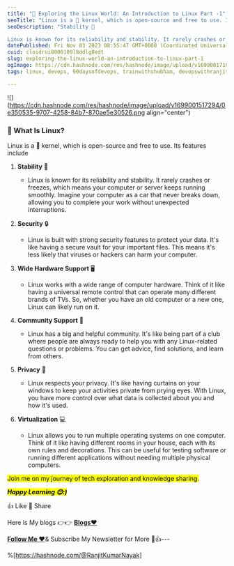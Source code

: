 ```yaml
---
title: "🐧 Exploring the Linux World: An Introduction to Linux Part -1"
seoTitle: "Linux is a 🐧 kernel, which is open-source and free to use. Its featur"
seoDescription: "Stability 🚀

Linux is known for its reliability and stability. It rarely crashes or freezes, which means your computer or server keeps running smoothly. Im"
datePublished: Fri Nov 03 2023 08:55:47 GMT+0000 (Coordinated Universal Time)
cuid: cloidrui8000109l8ddlg8edt
slug: exploring-the-linux-world-an-introduction-to-linux-part-1
ogImage: https://cdn.hashnode.com/res/hashnode/image/upload/v1699001719932/f7a94367-cd26-430f-8f04-dbe5b45f7277.jpeg
tags: linux, devops, 90daysofdevops, trainwithshubham, devopswithranjit

---
```


![](https://cdn.hashnode.com/res/hashnode/image/upload/v1699001517294/0e350535-9707-4258-84b7-870ae5e30526.png align="center")

### 🐧 What Is Linux?

Linux is a 🐧 kernel, which is open-source and free to use. Its features include

1. **Stability** 🚀
    
    * Linux is known for its reliability and stability. It rarely crashes or freezes, which means your computer or server keeps running smoothly. Imagine your computer as a car that never breaks down, allowing you to complete your work without unexpected interruptions.
        
2. **Security** 🔒
    
    * Linux is built with strong security features to protect your data. It's like having a secure vault for your important files. This means it's less likely that viruses or hackers can harm your computer.
        
3. **Wide Hardware Support** 🖥️
    
    * Linux works with a wide range of computer hardware. Think of it like having a universal remote control that can operate many different brands of TVs. So, whether you have an old computer or a new one, Linux can likely run on it.
        
4. **Community Support** 👥
    
    * Linux has a big and helpful community. It's like being part of a club where people are always ready to help you with any Linux-related questions or problems. You can get advice, find solutions, and learn from others.
        
5. **Privacy** 🔐
    
    * Linux respects your privacy. It's like having curtains on your windows to keep your activities private from prying eyes. With Linux, you have more control over what data is collected about you and how it's used.
        
6. **Virtualization** 💻
    
    * Linux allows you to run multiple operating systems on one computer. Think of it like having different rooms in your house, each with its own rules and decorations. This can be useful for testing software or running different applications without needing multiple physical computers.
        

<mark>Join me on my journey of tech exploration and knowledge sharing.</mark>

***<mark>Happy Learning 😊:)</mark>***

👍 Like 🔄 Share

Here is My blogs 👉👉 [**Blogs❤**](https://ranjitkumarnayak.hashnode.dev/)

[**Follow Me ❤**](https://hashnode.com/@RanjitKumarNayak)& Subscribe My Newsletter for More 📧👍---

%[https://hashnode.com/@RanjitKumarNayak]